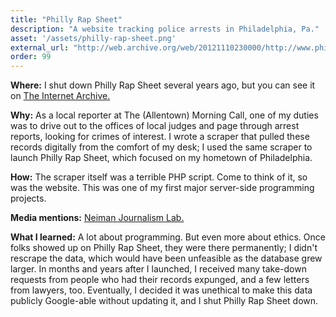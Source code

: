```yaml
---
title: "Philly Rap Sheet"
description: "A website tracking police arrests in Philadelphia, Pa."
asset: '/assets/philly-rap-sheet.png'
external_url: "http://web.archive.org/web/20121110230000/http://www.phillyrapsheet.com/"
order: 99
---
```

**Where:** I shut down Philly Rap Sheet several years ago, but you can see it on [The Internet Archive.](http://web.archive.org/web/20121110230000/http://www.phillyrapsheet.com/)

**Why:** As a local reporter at The (Allentown) Morning Call, one of my duties was to drive out to the offices of local judges and page through arrest reports, looking for crimes of interest. I wrote a scraper that pulled these records digitally from the comfort of my desk; I used the same scraper to launch Philly Rap Sheet, which focused on my hometown of Philadelphia.

**How:** The scraper itself was a terrible PHP script. Come to think of it, so was the website. This was one of my first major server-side programming projects. 

**Media mentions:** [Neiman Journalism Lab.](http://www.niemanlab.org/2012/09/monday-qa-andrew-mcgill-on-philly-rap-sheet-his-automatic-arrest-tracker/)

**What I learned:** A lot about programming. But even more about ethics. Once folks showed up on Philly Rap Sheet, they were there permanently; I didn't rescrape the data, which would have been unfeasible as the database grew larger. In months and years after I launched, I received many take-down requests from people who had their records expunged, and a few letters from lawyers, too. Eventually, I decided it was unethical to make this data publicly Google-able without updating it, and I shut Philly Rap Sheet down.